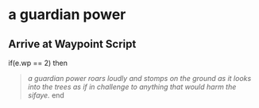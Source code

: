 # a guardian power


## Arrive at Waypoint Script

if(e.wp == 2) then


>*a guardian power roars loudly and stomps on the ground as it looks into the trees as if in challenge to anything that would harm the sifaye.*
end